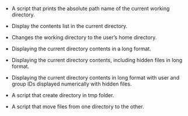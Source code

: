 -  A script that prints the absolute path name of the current working directory.

-  Display the contents list in the current directory.

-  Changes the working directory to the user’s home directory.

-  Displaying the  current directory contents in a long format.

-  Displaying the current directory contents, including hidden files in long format.

-  Displaying the current directory contents in long format  with user and group IDs displayed numerically with hidden files.

-  A script that create directory in tmp folder.

-  A script that move files from one directory to the other.
